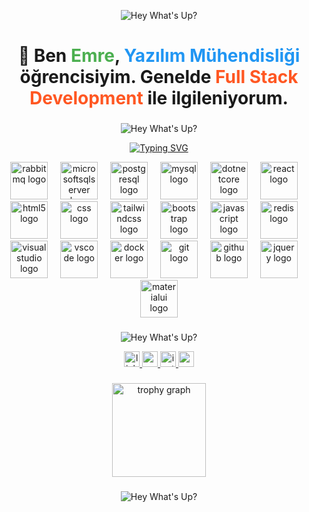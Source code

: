 <p align="center">
  <img src="https://media1.tenor.com/m/1c8Um5VErzwAAAAC/deep-turkish-web-hosgeldin.gif" alt="Hey What's Up?" />
</p>
<h1 align="center">
  👋 Ben <span style="color:#4CAF50">Emre</span>, 
  <span style="color:#2196F3">Yazılım Mühendisliği</span> öğrencisiyim. 
  Genelde <span style="color:#FF5722">Full Stack Development</span> ile ilgileniyorum.
</h1>

###




<p align="center">
  <img src="https://media1.tenor.com/m/8S_CuT8s2_oAAAAC/bruce-almighty-comedy.gif" alt="Hey What's Up?" />
</p>

<p align="center">
<a href="https://git.io/typing-svg"><img src="https://readme-typing-svg.herokuapp.com?font=Fira+Code&pause=1000&color=F7F7F7&width=600&lines=%F0%9F%96%A5%EF%B8%8F+Genelde+Hangi+Teknolojilerle+%C3%87al%C4%B1%C5%9F%C4%B1yorum" alt="Typing SVG" /></a>
</p>

<div align="center">
  <img src="https://cdn.simpleicons.org/rabbitmq/FF6600" height="60" alt="rabbitmq logo"  />
  <img width="12" />
  <img src="https://cdn.jsdelivr.net/gh/devicons/devicon/icons/microsoftsqlserver/microsoftsqlserver-plain.svg" height="60" alt="microsoftsqlserver logo"  />
  <img width="12" />
  <img src="https://cdn.jsdelivr.net/gh/devicons/devicon/icons/postgresql/postgresql-original.svg" height="60" alt="postgresql logo"  />
  <img width="12" />
  <img src="https://cdn.jsdelivr.net/gh/devicons/devicon/icons/mysql/mysql-original.svg" height="60" alt="mysql logo"  />
  <img width="12" />
  <img src="https://cdn.jsdelivr.net/gh/devicons/devicon/icons/dotnetcore/dotnetcore-original.svg" height="60" alt="dotnetcore logo"  />
  <img width="12" />
  <img src="https://cdn.jsdelivr.net/gh/devicons/devicon/icons/react/react-original.svg" height="60" alt="react logo"  />
  <img width="12" />
  <img src="https://cdn.jsdelivr.net/gh/devicons/devicon/icons/html5/html5-original.svg" height="60" alt="html5 logo"  />
  <img width="12" />
  <img src="https://cdn.jsdelivr.net/gh/devicons/devicon/icons/css3/css3-original.svg" height="60" alt="css logo"  />
  <img width="12" />
  <img src="https://cdn.jsdelivr.net/gh/devicons/devicon/icons/tailwindcss/tailwindcss-original-wordmark.svg" height="60" alt="tailwindcss logo"  />
  <img width="12" />
  <img src="https://cdn.jsdelivr.net/gh/devicons/devicon/icons/bootstrap/bootstrap-original.svg" height="60" alt="bootstrap logo"  />
  <img width="12" />
  <img src="https://cdn.jsdelivr.net/gh/devicons/devicon/icons/javascript/javascript-original.svg" height="60" alt="javascript logo"  />
  <img width="12" />
  <img src="https://cdn.jsdelivr.net/gh/devicons/devicon/icons/redis/redis-original.svg" height="60" alt="redis logo"  />
  <img width="12" />
  <img src="https://cdn.jsdelivr.net/gh/devicons/devicon/icons/visualstudio/visualstudio-plain.svg" height="60" alt="visualstudio logo"  />
  <img width="12" />
  <img src="https://cdn.jsdelivr.net/gh/devicons/devicon/icons/vscode/vscode-original.svg" height="60" alt="vscode logo"  />
  <img width="12" />
  <img src="https://cdn.simpleicons.org/docker/2496ED" height="60" alt="docker logo"  />
  <img width="12" />
  <img src="https://cdn.simpleicons.org/git/F05032" height="60" alt="git logo"  />
  <img width="12" />
  <img src="https://cdn.simpleicons.org/github/181717" height="60" alt="github logo"  />
  <img width="12" />
  <img src="https://cdn.simpleicons.org/jquery/0769AD" height="60" alt="jquery logo"  />
  <img width="12" />
  <img src="https://cdn.simpleicons.org/mui/007FFF" height="60" alt="materialui logo"  />
</div>

###
<p align="center">
  <img src="https://media1.tenor.com/m/azCH-UqTrKwAAAAd/you-know-how-to-reach-me-jamie-kellett.gif" alt="Hey What's Up?" />
</p>
<div align="center">
  <a href="https://www.linkedin.com/in/emre-%C3%BC%C3%A7budak-1b5587304/" target="_blank">
    <img src="https://img.shields.io/static/v1?message=LinkedIn&logo=linkedin&label=&color=0077B5&logoColor=white&labelColor=&style=for-the-badge" height="25" alt="linkedin logo"  />
  </a>
  <a href="emreucbudak87@gmail.com" target="_blank">
    <img src="https://img.shields.io/static/v1?message=Gmail&logo=gmail&label=&color=D14836&logoColor=white&labelColor=&style=for-the-badge" height="25" alt="gmail logo"  />
  </a>
  <a href="https://www.instagram.com/emreucbudak/" target="_blank">
    <img src="https://img.shields.io/static/v1?message=Instagram&logo=instagram&label=&color=E4405F&logoColor=white&labelColor=&style=for-the-badge" height="25" alt="instagram logo"  />
  </a>
  <a href="https://medium.com/@emreucbudak1905" target="_blank">
    <img src="https://img.shields.io/static/v1?message=Medium&logo=medium&label=&color=12100E&logoColor=white&labelColor=&style=for-the-badge" height="25" alt="medium logo"  />
  </a>
</div>

###

<div align="center">
  <img src="https://github-profile-trophy.vercel.app?username=emreucbudak&theme=dracula&column=-1&row=1&margin-w=8&margin-h=8&no-bg=false&no-frame=false&order=4" height="150" alt="trophy graph"  />
</div>

###


<p align="center">
  <img src="https://media3.giphy.com/media/v1.Y2lkPTc5MGI3NjExcGxweXg3cXZiMWhhNWp6bGs0OWtlNTFmanJ0cHd3Z2IwaTUyd2xsNyZlcD12MV9pbnRlcm5hbF9naWZfYnlfaWQmY3Q9Zw/d7eYwlTclLVSegrtJ0/giphy.gif" alt="Hey What's Up?" />
</p>

###
